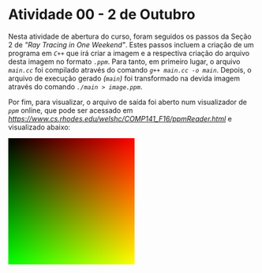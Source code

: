 # Atividade 00 - 2 de Outubro

Nesta atividade de abertura do curso, foram seguidos os passos da Seção 2 de _"Ray Tracing in One Weekend"_. Estes passos incluem a criação de um programa em _`C++`_ que irá criar a imagem e a respectiva criação do arquivo desta imagem no formato _`.ppm`_. Para tanto, em primeiro lugar, o arquivo _`main.cc`_ foi compilado através do comando _`g++ main.cc -o main`_. Depois, o arquivo de execução gerado _(`main`)_ foi transformado na devida imagem através do comando _`./main > image.ppm`_.

Por fim, para visualizar, o arquivo de saída foi aberto num visualizador de _`ppm`_ online, que pode ser acessado em _https://www.cs.rhodes.edu/welshc/COMP141_F16/ppmReader.html_ e visualizado abaixo:

![Gradiente Resultante da Atividade 00](/Atividade%2000%20-%2002.10/image-result.png)
